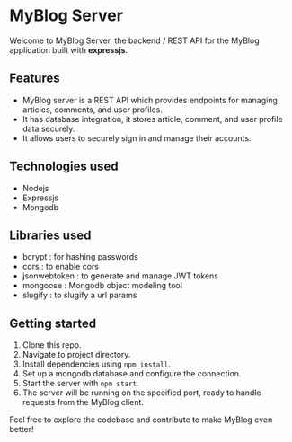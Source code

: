 # MyBlog Server

Welcome to MyBlog Server, the backend / REST API for the MyBlog application built with **expressjs**.

## Features

- MyBlog server is a REST API which provides endpoints for managing articles, comments, and user profiles.
- It has database integration, it stores article, comment, and user profile data securely.
- It allows users to securely sign in and manage their accounts.

## Technologies used

- Nodejs
- Expressjs
- Mongodb

## Libraries used

- bcrypt : for hashing passwords
- cors : to enable cors
- jsonwebtoken : to generate and manage JWT tokens
- mongoose : Mongodb object modeling tool
- slugify : to slugify a url params

## Getting started

1. Clone this repo.
2. Navigate to project directory.
3. Install dependencies using `npm install`.
4. Set up a mongodb database and configure the connection.
5. Start the server with `npm start`.
6. The server will be running on the specified port, ready to handle requests from the MyBlog client.

Feel free to explore the codebase and contribute to make MyBlog even better!
